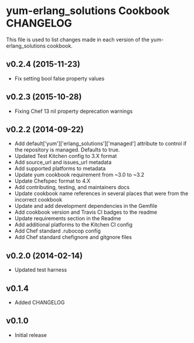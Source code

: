 yum-erlang_solutions Cookbook CHANGELOG
=======================================
This file is used to list changes made in each version of the yum-erlang_solutions cookbook.

v0.2.4 (2015-11-23)
-------------------
- Fix setting bool false property values

v0.2.3 (2015-10-28)
-------------------
- Fixing Chef 13 nil property deprecation warnings

v0.2.2 (2014-09-22)
-------------------
- Add default['yum']['erlang_solutions']['managed'] attribute to control if the repository is managed. Defaults to true.
- Updated Test Kitchen config to 3.X format
- Add source_url and issues_url metadata
- Add supported platforms to metadata
- Update yum cookbook requirement from ~3.0 to ~3.2
- Update Chefspec format to 4.X
- Add contributing, testing, and maintainers docs
- Update cookbook name references in several places that were from the incorrect cookbook
- Update and add development dependencies in the Gemfile
- Add cookbook version and Travis CI badges to the readme
- Update requirements section in the Readme
- Add additional platforms to the Kitchen CI config
- Add Chef standard .rubocop config
- Add Chef standard chefignore and gitgnore files

v0.2.0 (2014-02-14)
-------------------
- Updated test harness

v0.1.4
------
- Added CHANGELOG

v0.1.0
------
- Initial release
